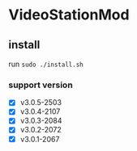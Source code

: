 # VideoStationMod

## install

run `sudo ./install.sh`

### support version

- [x] v3.0.5-2503
- [x] v3.0.4-2107
- [x] v3.0.3-2084
- [x] v3.0.2-2072
- [x] v3.0.1-2067
